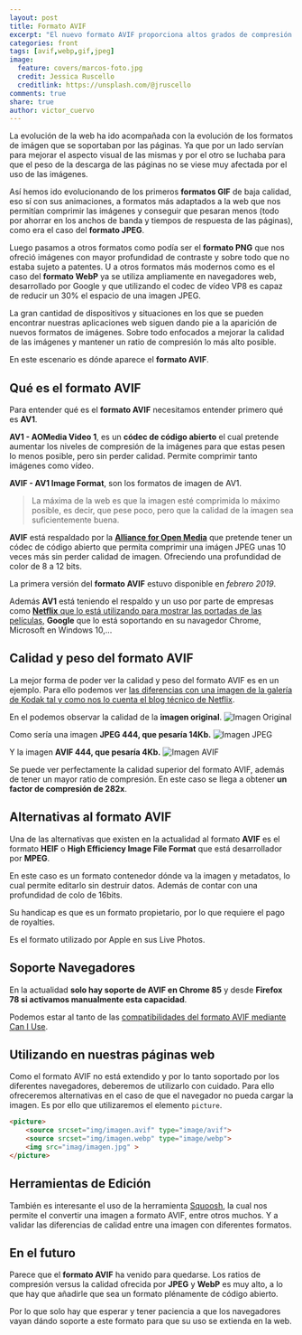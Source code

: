 ```yaml
---
layout: post
title: Formato AVIF
excerpt: "El nuevo formato AVIF proporciona altos grados de compresión manteniendo la calidad de las imágenes, superando a formatos como JPEG o WebP."
categories: front
tags: [avif,webp,gif,jpeg]
image:
  feature: covers/marcos-foto.jpg
  credit: Jessica Ruscello
  creditlink: https://unsplash.com/@jruscello
comments: true
share: true
author: victor_cuervo
---
```


La evolución de la web ha ido acompañada con la evolución de los formatos de imágen que se soportaban por las páginas. Ya que por un lado servían para mejorar el aspecto visual de las mismas y por el otro se luchaba para que el peso de la descarga de las páginas no se viese muy afectada por el uso de las imágenes.

Así hemos ido evolucionando de los primeros **formatos GIF** de baja calidad, eso sí con sus animaciones, a formatos más adaptados a la web que nos permitían comprimir las imágenes y conseguir que pesaran menos (todo por ahorrar en los anchos de banda y tiempos de respuesta de las páginas), como era el caso del **formato JPEG**.

Luego pasamos a otros formatos como podía ser el **formato PNG** que nos ofreció imágenes con mayor profundidad de contraste y sobre todo que no estaba sujeto a patentes. U a otros formatos más modernos como es el caso del **formato WebP** ya se utiliza ampliamente en navegadores web, desarrollado por Google y que utilizando el codec de vídeo VP8 es capaz de reducir un 30% el espacio de una imagen JPEG.

La gran cantidad de dispositivos y situaciones en los que se pueden encontrar nuestras aplicaciones web siguen dando pie a la aparición de nuevos formatos de imágenes. Sobre todo enfocados a mejorar la calidad de las imágenes y mantener un ratio de compresión lo más alto posible.

En este escenario es dónde aparece el **formato AVIF**.

## Qué es el formato AVIF

Para entender qué es el **formato AVIF** necesitamos entender primero qué es **AV1**.

**AV1 - AOMedia Video 1**, es un **códec de código abierto** el cual pretende aumentar los niveles de compresión de la imágenes para que estas pesen lo menos posible, pero sin perder calidad. Permite comprimir tanto imágenes como vídeo.

**AVIF - AV1 Image Format**, son los formatos de imagen de AV1.

> La máxima de la web es que la imagen esté comprimida lo máximo posible, es decir, que pese poco, pero que la calidad de la imagen sea suficientemente buena.

**AVIF** está respaldado por la [**Alliance for Open Media**](http://aomedia.org/) que pretende tener un códec de código abierto que permita comprimir una imágen JPEG unas 10 veces más sin perder calidad de imagen. Ofreciendo una profundidad de color de 8 a 12 bits.

La primera versión del **formato AVIF** estuvo disponible en *febrero 2019*.

Además **AV1** está teniendo el respaldo y un uso por parte de empresas como [**Netflix** que lo está utilizando para mostrar las portadas de las películas](https://netflixtechblog.com/avif-for-next-generation-image-coding-b1d75675fe4), **Google** que lo está soportando en su navagedor Chrome, Microsoft en Windows 10,...

## Calidad y peso del formato AVIF
La mejor forma de poder ver la calidad y peso del formato AVIF es en un ejemplo. Para ello podemos ver [las diferencias con una imagen de la galería de Kodak tal y como nos lo cuenta el blog técnico de Netflix](https://netflixtechblog.com/avif-for-next-generation-image-coding-b1d75675fe4).

En el podemos observar la calidad de la **imagen original**.
![Imagen Original]({{site.url}}/images/front/avif/imagen-original.png)

Como sería una imagen **JPEG 444, que pesaría 14Kb.**
![Imagen JPEG]({{site.url}}/images/front/avif/imagen-jpeg.png)

Y la imagen **AVIF 444, que pesaría 4Kb.**
![Imagen AVIF]({{site.url}}/images/front/avif/imagen-avif.png)

Se puede ver perfectamente la calidad superior del formato AVIF, además de tener un mayor ratio de compresión. En este caso se llega a obtener **un factor de compresión de 282x**.

## Alternativas al formato AVIF
Una de las alternativas que existen en la actualidad al formato **AVIF** es el formato **HEIF** o **High Efficiency Image File Format** que está desarrollador por **MPEG**.

En este caso es un formato contenedor dónde va la imagen y metadatos, lo cual permite editarlo sin destruir datos. Además de contar con una profundidad de colo de 16bits.

Su handicap es que es un formato propietario, por lo que requiere el pago de royalties.

Es el formato utilizado por Apple en sus Live Photos.

## Soporte Navegadores
En la actualidad **solo hay soporte de AVIF en Chrome 85** y desde **Firefox 78 si activamos manualmente esta capacidad**.

Podemos estar al tanto de las [compatibilidades del formato AVIF mediante Can I Use](https://caniuse.com/avif).

<script src="https://cdn.jsdelivr.net/gh/ireade/caniuse-embed/public/caniuse-embed.min.js"></script>

<p class="ciu_embed" data-feature="avif" data-periods="future_1,current,past_1,past_2" data-accessible-colours="false">
</p>

## Utilizando en nuestras páginas web
Como el formato AVIF no está extendido y por lo tanto soportado por los diferentes navegadores, deberemos de utilizarlo con cuidado. Para ello ofreceremos alternativas en el caso de que el navegador no pueda cargar la imagen. Es por ello que utilizaremos el elemento `picture`.

~~~html
<picture>
    <source srcset="img/imagen.avif" type="image/avif">
    <source srcset="img/imagen.webp" type="image/webp">
    <img src="imag/imagen.jpg" >
</picture>
~~~

## Herramientas de Edición
También es interesante el uso de la herramienta [Squoosh](https://squoosh.app/
), la cual nos permite el convertir una imagen a formato AVIF, entre otros muchos. Y a validar las diferencias de calidad entre una imagen con diferentes formatos.

## En el futuro
Parece que el **formato AVIF** ha venido para quedarse. Los ratios de compresión versus la calidad ofrecida por **JPEG** y **WebP** es muy alto, a lo que hay que añadirle que sea un formato plénamente de código abierto.

Por lo que solo hay que esperar y tener paciencia a que los navegadores vayan dándo soporte a este formato para que su uso se extienda en la web.